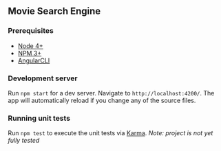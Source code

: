 ## Movie Search Engine

### Prerequisites

* [Node 4+](https://nodejs.org/en/download/)
* [NPM 3+](https://nodejs.org/en/download/)
* [AngularCLI](https://cli.angular.io/)

### Development server

Run `npm start` for a dev server. Navigate to `http://localhost:4200/`. The app will automatically reload if you change any of the source files.

### Running unit tests

Run `npm test` to execute the unit tests via [Karma](https://karma-runner.github.io).
_Note: project is not yet fully tested_
